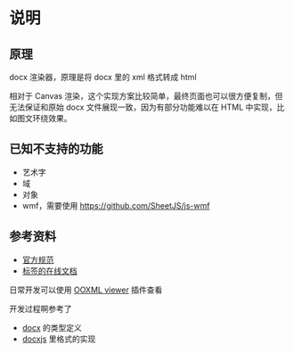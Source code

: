 # 说明

## 原理

docx 渲染器，原理是将 docx 里的 xml 格式转成 html

相对于 Canvas 渲染，这个实现方案比较简单，最终页面也可以很方便复制，但无法保证和原始 docx 文件展现一致，因为有部分功能难以在 HTML 中实现，比如图文环绕效果。

## 已知不支持的功能

- 艺术字
- 域
- 对象
- wmf，需要使用 https://github.com/SheetJS/js-wmf

## 参考资料

- [官方规范](https://www.ecma-international.org/publications-and-standards/standards/ecma-376/)
- [标签的在线文档](http://webapp.docx4java.org/OnlineDemo/ecma376/WordML/index.html)

日常开发可以使用 [OOXML viewer](https://marketplace.visualstudio.com/items?itemName=yuenm18.ooxml-viewer) 插件查看

开发过程啊参考了

- [docx](https://github.com/dolanmiu/docx) 的类型定义
- [docxjs](https://github.com/zVolodymyr/docxjs) 里格式的实现
